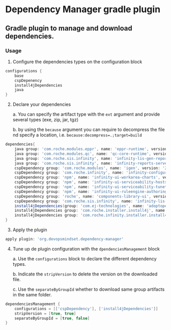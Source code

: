 # Dependency Manager gradle plugin
## Gradle plugin to manage and download dependencies.

### Usage

1. Configure the dependencies types on the configuration block

```groovy
configurations {
    base
    cspDepenency
    install4jDependencies
    java
}
```

2. Declare your dependencies
    
    a. You can specify the artifact type with the `ext` argument and provide several types (exe, zip, jar, tgz)

    b. by using the `because` argument you can require to decompress the file nd specify a location, i.e. `because:decompress=.;target=build`

```groovy
dependencies{
    java group: 'com.roche.modules.eppr', name: 'eppr-runtime', version: '2.0.0-SNAPSHOT', classifier: 'installer', ext: 'exe'
    java group: 'com.roche.modules.qc', name: 'qc-core-runtime', version: '3.0.0.1-SNAPSHOT', classifier: 'installer', ext: 'exe'
    java group: 'com.roche.sis.infinity', name: 'infinity-lis-gen-reports', version: '0.0.13', ext: 'zip', because: "decompress=.;target=${csp_acb_lisPages_folder}"
    java group: 'com.roche.sis.infinity', name: 'infinity-reports-server', version: '0.0.2', ext: 'zip', because: "decompress=.;target=${csp_acb_lisPages_folder}"
    cspDependency group: 'com.roche.modules', name: 'igen', version: '2.0.0-SNAPSHOT', classifier: 'installer', ext: 'exe', because: "target=."
    cspDependency group: 'com.roche.infinity', name: 'infinity-configurator', version: '2.0.0-ALPHA24', ext: 'zip', because: "decompress=.;target=toparse"
    cspDependency group: 'npm', name: 'infinity-ui-workarea-charts', version: '0.0.+', ext: 'tgz', because: "asdf"
    cspDependency group: 'npm', name: 'infinity-ui-serviceability-hosts-wizard', version: '2.0.+', ext: 'tgz', because: "decompress=."
    cspDependency group: 'npm', name: 'infinity-ui-serviceability-tunetable', version: '1.2.+', ext: 'tgz', because: "target=csp/serviceability-tunetable"
    cspDependency group: 'npm', name: 'infinity-ui-ruleengine-authoring', version: '1.0.+', ext: 'tgz', because: "target=csp/ruleengine/unzip;decompress=."
    cspDependency group: 'roche', name: 'components-library-ui', version: '1.1.+', ext: 'tgz', because: "target=csp/components/unzipPackage;decompress=package"
    cspDependency group: 'com.roche.sis.infinity', name: 'infinity-lis-gen-reports', version: '0.0.13', ext: 'zip', because: "decompress=.;target=csp/acb/LISPages"
    install4jDependencies(group: 'com.ej-technologies', name: 'adoptopenjdk', version: "11.0.7_10", classifier: 'jre_x64_windows_hotspot', ext: 'tar.gz', because: "target=jre")
    install4jDependencies group: 'com.roche.installer.install4j', name: 'install4j-java-library', version: '1.0.6'
    install4jDependencies group: 'com.roche.infinity.installer.install4j', name: 'healthshare-actions', version: "1.0.0-ALPHA7"
}
```

3. Apply the plugin

```groovy
apply plugin: 'org.devopsmindset.dependency-manager'
```

4. Tune up de plugin configuration with the `dpendenciesManagement` block
    
    a. Use the `configurations` block to declare the different dependency types.

    b. Indicate the `stripVersion` to delete the version on the downloaded file.

    c. Use the `separateByGroupId` whether to download same group artifacts in the same folder.

```groovy
dependenciesManagement {
    configurations = [['cspDependency'], ['install4jDependencies']]
    stripVersion = [true, true]
    separateByGroupId = [true, false]
}
```